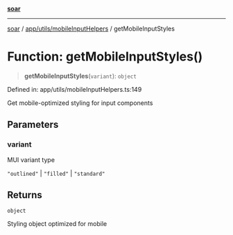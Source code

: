 [**soar**](../../../../README.md)

***

[soar](../../../../modules.md) / [app/utils/mobileInputHelpers](../README.md) / getMobileInputStyles

# Function: getMobileInputStyles()

> **getMobileInputStyles**(`variant`): `object`

Defined in: app/utils/mobileInputHelpers.ts:149

Get mobile-optimized styling for input components

## Parameters

### variant

MUI variant type

`"outlined"` | `"filled"` | `"standard"`

## Returns

`object`

Styling object optimized for mobile
